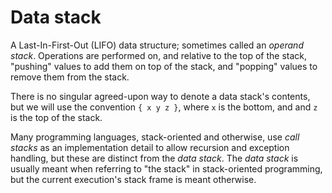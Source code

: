 # Data stack

A Last-In-First-Out (LIFO) data structure; sometimes called an _operand stack_. Operations are performed on, and relative to the top of the stack, "pushing" values to add them on top of the stack, and "popping" values to remove them from the stack.

There is no singular agreed-upon way to denote a data stack's contents, but we will use the convention `{ x y z }`, where `x` is the bottom, and and `z` is the top of the stack.

Many programming languages, stack-oriented and otherwise, use _call stacks_ as an implementation detail to allow recursion and exception handling, but these are distinct from the _data stack_. The _data stack_ is usually meant when referring to "the stack" in stack-oriented programming, but the current execution's stack frame is meant otherwise.

